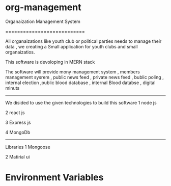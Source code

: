 # org-management


Organaization Management System 

===========================

All organaizations like youth club or political parties needs to manage their data , we creating a Small application for youth clubs and small organaizatios. 

This software is devoloping in MERN stack

The software will provide mony management system , members management sysrem , public news feed , private news feed , bublic poling , internal election ,public blood database , internal  Blood databse  , digital minuts 


--------------------------------

We disided to use the given technologies to build this software 
1 node js

2 react js 

3 Express js 

4 MongoDb

--------------------------
Libraries 
1 Mongoose 

2 Matirial ui

# Environment Variables



